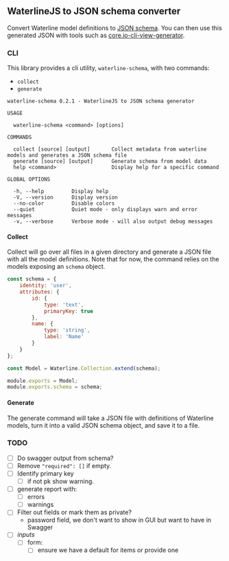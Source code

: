 ## WaterlineJS to JSON schema converter

Convert Waterline model definitions to [JSON schema][js]. You can then use this generated JSON with tools such as [core.io-cli-view-generator][core.io-cli-view-generator].

### CLI
This library provides a cli utility, `waterline-schema`, with two commands:

* `collect `
* `generate`

```
waterline-schema 0.2.1 - WaterlineJS to JSON schema generator

USAGE

  waterline-schema <command> [options]

COMMANDS

  collect [source] [output]       Collect metadata from waterline models and generates a JSON schema file
  generate [source] [output]      Generate schema from model data                                        
  help <command>                  Display help for a specific command                                    

GLOBAL OPTIONS

  -h, --help         Display help                                      
  -V, --version      Display version                                   
  --no-color         Disable colors                                    
  --quiet            Quiet mode - only displays warn and error messages
  -v, --verbose      Verbose mode - will also output debug messages   
```  

#### Collect

Collect will go over all files in a given directory and generate a JSON file with all the model definitions. Note that for now, the command relies on the models exposing an `schema` object.

```js
const schema = {
    identity: 'user',
    attributes: {
        id: {
            type: 'text',
            primaryKey: true
        },
        name: {
            type: 'string',
            label: 'Name'
        }
    }
};

const Model = Waterline.Collection.extend(schema);

module.exports = Model;
module.exports.schema = schema;
```

#### Generate

The generate command will take a JSON file with definitions of Waterline models, turn it into a valid JSON schema object, and save it to a file.


### TODO

- [ ] Do swagger output from schema?
- [ ] Remove `"required": []` if empty.
- [ ] Identify primary key
    - [ ] if not pk show warning.
- [ ] generate report with:
    - [ ] errors
    - [ ] warnings
- [ ] Filter out fields or mark them as private?
    - password field, we don't want to show in GUI but want to have in Swagger
- [ ] _inputs_
    - [ ] form:
        - [ ] ensure we have a default for items or provide one

[js]:http://json-schema.org/
[core.io-cli-view-generator]:https://github.com/goliatone/core.io-cli-view-generator

<!--
https://github.com/marcelklehr/waterline-to-jsonapi

https://github.com/raml2html/raml2html
https://www.npmjs.com/package/raml-jsonschema-expander

https://www.npmjs.com/package/json-schema-ref-parser

https://www.npmjs.com/package/json-schema-docs-generator
-->
